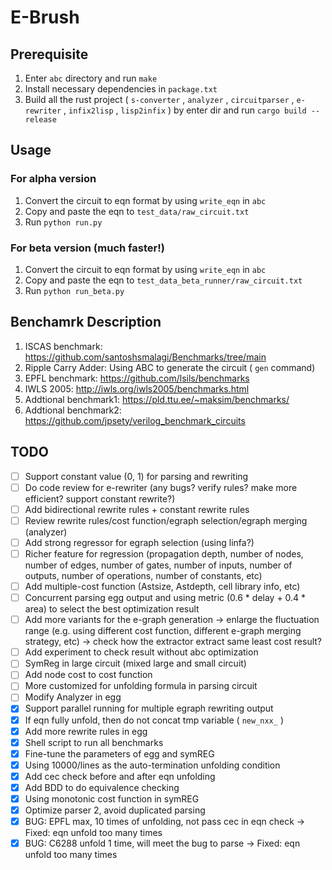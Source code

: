 # E-Brush

## Prerequisite

1. Enter `abc` directory and run `make`
2. Install necessary dependencies in `package.txt`
3. Build all the rust project ( `s-converter` , `analyzer` , `circuitparser` , `e-rewriter` , `infix2lisp` , `lisp2infix` ) by enter dir and run `cargo build --release`

## Usage

### For alpha version

1. Convert the circuit to eqn format by using `write_eqn` in `abc`
2. Copy and paste the eqn to `test_data/raw_circuit.txt` 
3. Run `python run.py`

### For beta version (much faster!)

1. Convert the circuit to eqn format by using `write_eqn` in `abc`
2. Copy and paste the eqn to `test_data_beta_runner/raw_circuit.txt`
3. Run `python run_beta.py`

## Benchamrk Description

1. ISCAS benchmark: https://github.com/santoshsmalagi/Benchmarks/tree/main
2. Ripple Carry Adder: Using ABC to generate the circuit ( `gen` command)
3. EPFL benchmark: https://github.com/lsils/benchmarks
4. IWLS 2005: http://iwls.org/iwls2005/benchmarks.html
5. Addtional benchmark1: https://pld.ttu.ee/~maksim/benchmarks/
6. Addtional benchmark2: https://github.com/jpsety/verilog_benchmark_circuits

## TODO

- [ ] Support constant value (0, 1) for parsing and rewriting
- [ ] Do code review for e-rewriter (any bugs? verify rules? make more efficient? support constant rewrite?)
- [ ] Add bidirectional rewrite rules + constant rewrite rules
- [ ] Review rewrite rules/cost function/egraph selection/egraph merging (analyzer)
- [ ] Add strong regressor for egraph selection (using linfa?)
- [ ] Richer feature for regression (propagation depth, number of nodes, number of edges, number of gates, number of inputs, number of outputs, number of operations, number of constants, etc)
- [ ] Add multiple-cost function (Astsize, Astdepth, cell library info, etc)
- [ ] Concurrent parsing egg output and using metric (0.6 * delay + 0.4 * area) to select the best optimization result
- [ ] Add more variants for the e-graph generation -> enlarge the fluctuation range (e.g. using different cost function, different e-graph merging strategy, etc) -> check how the extractor extract same least cost result?
- [ ] Add experiment to check result without abc optimization
- [ ] SymReg in large circuit (mixed large and small circuit)
- [ ] Add node cost to cost function
- [ ] More customized for unfolding formula in parsing circuit
- [ ] Modify Analyzer in egg
- [x] Support parallel running for multiple egraph rewriting output
- [x] If eqn fully unfold, then do not concat tmp variable ( `new_nxx_` )
- [x] Add more rewrite rules in egg
- [x] Shell script to run all benchmarks
- [x] Fine-tune the parameters of egg and symREG
- [x] Using 10000/lines as the auto-termination unfolding condition
- [x] Add cec check before and after eqn unfolding 
- [x] Add BDD to do equivalence checking
- [x] Using monotonic cost function in symREG
- [x] Optimize parser 2, avoid duplicated parsing
- [x] BUG: EPFL max, 10 times of unfolding, not pass cec in eqn check -> Fixed: eqn unfold too many times
- [x] BUG: C6288 unfold 1 time, will meet the bug to parse -> Fixed: eqn unfold too many times